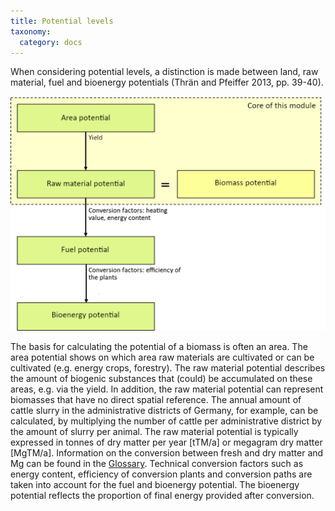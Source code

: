 ```yaml
---
title: Potential levels
taxonomy:
  category: docs
---
```


When considering potential levels, a distinction is made between land, raw material, fuel and bioenergy potentials (Thrän and Pfeiffer 2013, pp. 39-40). 

![](Skript_DBFZ_Potenzialebenen_en.png?lightbox=800&resize=500&classes=caption "Potential levels in regard to a conversion pathway. Adapted from: Thrän and Pfeiffer 2013")


The basis for calculating the potential of a biomass is often an area. The area potential shows on which area raw materials are cultivated or can be cultivated (e.g. energy crops, forestry). The raw material potential describes the amount of biogenic substances that (could) be accumulated on these areas, e.g. via the yield. In addition, the raw material potential can represent biomasses that have no direct spatial reference. The annual amount of cattle slurry in the administrative districts of Germany, for example, can be calculated, by multiplying the number of cattle per administrative district by the amount of slurry per animal. The raw material potential is typically expressed in tonnes of dry matter per year [tTM/a] or megagram dry matter [MgTM/a]. Information on the conversion between fresh and dry matter and Mg can be found in the [Glossary](https://learn.opengeoedu.de/biomassepotenzial/vorlesung/glossar). Technical conversion factors such as energy content, efficiency of conversion plants and conversion paths are taken into account for the fuel and bioenergy potential. The bioenergy potential reflects the proportion of final energy provided after conversion.
